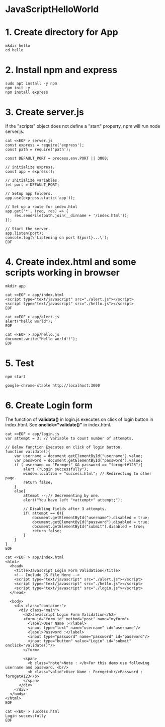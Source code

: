 # JavaScriptHelloWorld

# 1. Create directory for App
```
mkdir hello
cd hello
```

# 2. Install npm and express
```
sudo apt install -y npm
npm init -y
npm install express
```

# 3. Create server.js
If the "scripts" object does not define a "start" property, npm will run node server.js.
```
cat <<EOF > server.js 
const express = require('express');
const path = require('path');

const DEFAULT_PORT = process.env.PORT || 3000;

// initialize express.
const app = express();

// Initialize variables.
let port = DEFAULT_PORT;

// Setup app folders.
app.use(express.static('app'));

// Set up a route for index.html
app.get('*', (req, res) => {
    res.sendFile(path.join(__dirname + '/index.html'));
});

// Start the server.
app.listen(port);
console.log(\`Listening on port ${port}...\`);
EOF
```

# 4. Create index.html and some scripts working in browser
```
mkdir app
```
```
cat <<EOF > app/index.html
<script type="text/javascript" src="./alert.js"></script>
<script type="text/javascript" src="./hello.js"></script>
EOF
```
```
cat <<EOF > app/alert.js
alert("hello world");
EOF
```
```
cat <<EOF > app/hello.js
document.write("Hello world!!");
EOF
```

# 5. Test
```
npm start
```
```
google-chrome-stable http://localhost:3000
```

# 6. Create Login form
The function of **validata()** in login.js executes on click of login button in index.html. See **onclick="validate()"** in index.html.
```
cat <<EOF > app/login.js
var attempt = 3; // Variable to count number of attempts.

// Below function Executes on click of login button.
function validate(){
    var username = document.getElementById("username").value;
    var password = document.getElementById("password").value;
    if ( username == "Formget" && password == "formget#123"){
        alert ("Login successfully");
        window.location = "success.html"; // Redirecting to other page.
        return false;
    }
    else{
        attempt --;// Decrementing by one.
        alert("You have left "+attempt+" attempt;");

        // Disabling fields after 3 attempts.
        if( attempt == 0){
            document.getElementById("username").disabled = true;
            document.getElementById("password").disabled = true;
            document.getElementById("submit").disabled = true;
            return false;
        }
    }
}
EOF
```
```
cat <<EOF > app/index.html
<html>
  <head>
    <title>Javascript Login Form Validation</title>
    <!-- Include JS File Here -->
    <script type="text/javascript" src="./alert.js"></script>
    <script type="text/javascript" src="./hello.js"></script>
    <script type="text/javascript" src="./login.js"></script>
  </head>

  <body>
    <div class="container">
      <div class="main">
        <h2>Javascript Login Form Validation</h2>
        <form id="form_id" method="post" name="myform">
          <label>User Name :</label>
          <input type="text" name="username" id="username"/>
          <label>Password :</label>
          <input type="password" name="password" id="password"/>
          <input type="button" value="Login" id="submit" onclick="validate()"/>
        </form>

        <span>
          <b class="note">Note : </b>For this demo use following username and password. <br/>
          <b class="valid">User Name : Formget<br/>Password : formget#123</b>
        </span>
      </div>
    </div>
  </body>
</html>
EOF
```
```
cat <<EOF > success.html 
Login successfully
EOF
```
